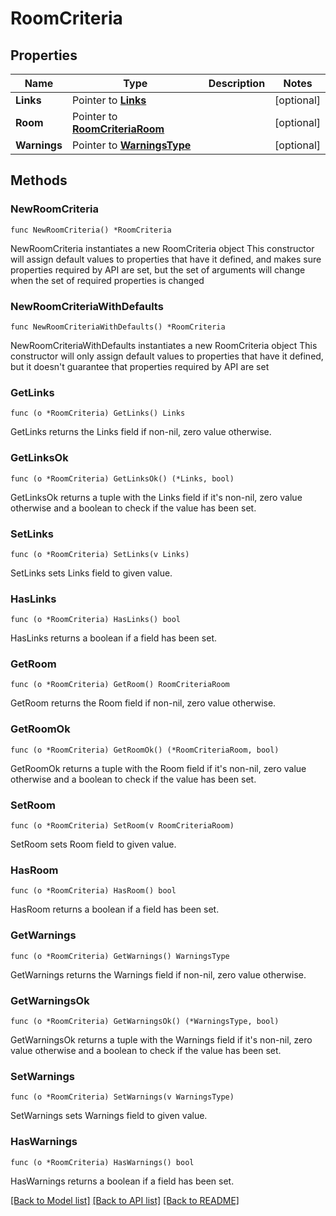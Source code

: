 # RoomCriteria

## Properties

Name | Type | Description | Notes
------------ | ------------- | ------------- | -------------
**Links** | Pointer to [**Links**](Links.md) |  | [optional] 
**Room** | Pointer to [**RoomCriteriaRoom**](RoomCriteriaRoom.md) |  | [optional] 
**Warnings** | Pointer to [**WarningsType**](WarningsType.md) |  | [optional] 

## Methods

### NewRoomCriteria

`func NewRoomCriteria() *RoomCriteria`

NewRoomCriteria instantiates a new RoomCriteria object
This constructor will assign default values to properties that have it defined,
and makes sure properties required by API are set, but the set of arguments
will change when the set of required properties is changed

### NewRoomCriteriaWithDefaults

`func NewRoomCriteriaWithDefaults() *RoomCriteria`

NewRoomCriteriaWithDefaults instantiates a new RoomCriteria object
This constructor will only assign default values to properties that have it defined,
but it doesn't guarantee that properties required by API are set

### GetLinks

`func (o *RoomCriteria) GetLinks() Links`

GetLinks returns the Links field if non-nil, zero value otherwise.

### GetLinksOk

`func (o *RoomCriteria) GetLinksOk() (*Links, bool)`

GetLinksOk returns a tuple with the Links field if it's non-nil, zero value otherwise
and a boolean to check if the value has been set.

### SetLinks

`func (o *RoomCriteria) SetLinks(v Links)`

SetLinks sets Links field to given value.

### HasLinks

`func (o *RoomCriteria) HasLinks() bool`

HasLinks returns a boolean if a field has been set.

### GetRoom

`func (o *RoomCriteria) GetRoom() RoomCriteriaRoom`

GetRoom returns the Room field if non-nil, zero value otherwise.

### GetRoomOk

`func (o *RoomCriteria) GetRoomOk() (*RoomCriteriaRoom, bool)`

GetRoomOk returns a tuple with the Room field if it's non-nil, zero value otherwise
and a boolean to check if the value has been set.

### SetRoom

`func (o *RoomCriteria) SetRoom(v RoomCriteriaRoom)`

SetRoom sets Room field to given value.

### HasRoom

`func (o *RoomCriteria) HasRoom() bool`

HasRoom returns a boolean if a field has been set.

### GetWarnings

`func (o *RoomCriteria) GetWarnings() WarningsType`

GetWarnings returns the Warnings field if non-nil, zero value otherwise.

### GetWarningsOk

`func (o *RoomCriteria) GetWarningsOk() (*WarningsType, bool)`

GetWarningsOk returns a tuple with the Warnings field if it's non-nil, zero value otherwise
and a boolean to check if the value has been set.

### SetWarnings

`func (o *RoomCriteria) SetWarnings(v WarningsType)`

SetWarnings sets Warnings field to given value.

### HasWarnings

`func (o *RoomCriteria) HasWarnings() bool`

HasWarnings returns a boolean if a field has been set.


[[Back to Model list]](../README.md#documentation-for-models) [[Back to API list]](../README.md#documentation-for-api-endpoints) [[Back to README]](../README.md)


